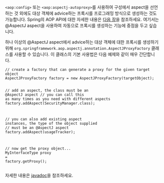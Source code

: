 <p><code>&lt;aop:config&gt;</code> 또는 <code>&lt;aop:aspectj-autoproxy&gt;</code>를 사용하여 구성에서 aspect을 선언하는 것 외에도 대상 객체에 advice하는 프록시를 프로그래밍 방식으로 생성하는 것도 가능합니다. Spring의 AOP API에 대한 자세한 내용은 <a href="https://docs.spring.io/spring-framework/reference/core/aop-api.html">다음 장</a>을 참조하세요. 여기서는 @AspectJ aspect을 사용하여 자동으로 프록시를 생성하는 기능에 중점을 두고 싶습니다.</p>
<p>하나 이상의 @AspectJ aspect에서 advice하는 대상 객체에 대한 프록시를 생성하기 위해 <code>org.springframework.aop.aspectj.annotation.AspectJProxyFactory</code> 클래스를 사용할 수 있습니다. 이 클래스의 기본 사용법은 다음 예제와 같이 매우 간단합니다.</p>
<pre><code class="language-java"><span class="token comment">// create a factory that can generate a proxy for the given target object</span>
<span class="token class-name">AspectJProxyFactory</span> factory <span class="token operator">=</span> <span class="token keyword">new</span> <span class="token class-name">AspectJProxyFactory</span><span class="token punctuation">(</span>targetObject<span class="token punctuation">)</span><span class="token punctuation">;</span>

<span class="token comment">// add an aspect, the class must be an @AspectJ aspect</span>
<span class="token comment">// you can call this as many times as you need with different aspects</span>
factory<span class="token punctuation">.</span><span class="token function">addAspect</span><span class="token punctuation">(</span><span class="token class-name">SecurityManager</span><span class="token punctuation">.</span><span class="token keyword">class</span><span class="token punctuation">)</span><span class="token punctuation">;</span>

<span class="token comment">// you can also add existing aspect instances, the type of the object supplied</span>
<span class="token comment">// must be an @AspectJ aspect</span>
factory<span class="token punctuation">.</span><span class="token function">addAspect</span><span class="token punctuation">(</span>usageTracker<span class="token punctuation">)</span><span class="token punctuation">;</span>

<span class="token comment">// now get the proxy object...</span>
<span class="token class-name">MyInterfaceType</span> proxy <span class="token operator">=</span> factory<span class="token punctuation">.</span><span class="token function">getProxy</span><span class="token punctuation">(</span><span class="token punctuation">)</span><span class="token punctuation">;</span></code></pre>
<p>자세한 내용은 <a href="https://docs.spring.io/spring-framework/docs/6.1.6/javadoc-api/org/springframework/aop/aspectj/annotation/AspectJProxyFactory.html">javadoc</a>을 참조하세요.</p>